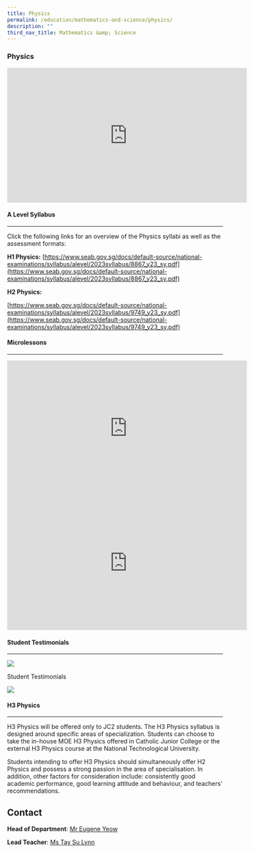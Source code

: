 ```yaml
---
title: Physics
permalink: /education/mathematics-and-science/physics/
description: ""
third_nav_title: Mathematics &amp; Science
---
```

### **Physics**

<iframe allowfullscreen="" allow="accelerometer; autoplay; clipboard-write; encrypted-media; gyroscope; picture-in-picture; web-share" frameborder="0" title="YouTube video player" src="https://www.youtube.com/embed/sWhEEqVMYkI" height="315" width="560"></iframe>

#### **A Level Syllabus**
---
Click the following links for an overview of the Physics syllabi as well as the assessment formats:

**H1 Physics:**
[https://www.seab.gov.sg/docs/default-source/national-examinations/syllabus/alevel/2023syllabus/8867_y23_sy.pdf](https://www.seab.gov.sg/docs/default-source/national-examinations/syllabus/alevel/2023syllabus/8867_y23_sy.pdf)

**H2 Physics:**

[https://www.seab.gov.sg/docs/default-source/national-examinations/syllabus/alevel/2023syllabus/9749_y23_sy.pdf](https://www.seab.gov.sg/docs/default-source/national-examinations/syllabus/alevel/2023syllabus/9749_y23_sy.pdf)  


#### **Microlessons**
----
<iframe allowfullscreen="" allow="accelerometer; autoplay; clipboard-write; encrypted-media; gyroscope; picture-in-picture; web-share" frameborder="0" title="YouTube video player" src="https://www.youtube.com/embed/Q_e3HWjCR-M" height="315" width="560"></iframe>

<iframe allowfullscreen="" allow="accelerometer; autoplay; clipboard-write; encrypted-media; gyroscope; picture-in-picture; web-share" frameborder="0" title="YouTube video player" src="https://www.youtube.com/embed/0hnsx-4mHgM" height="315" width="560"></iframe>

#### **Student Testimonials**
---

![](https://cjc.moe.edu.sg/qql/slot/catalog/pc66/.tn.4e10cca35_65814.jpg.jpg)

Student Testimonials

![](https://cjc.moe.edu.sg/pix/spacer.gif)

#### **H3 Physics**
---

H3 Physics will be offered only to JC2 students. The H3 Physics syllabus is designed around specific areas of specialization. Students can choose to take the in-house MOE H3 Physics offered in Catholic Junior College or the external H3 Physics course at the National Technological University.

Students intending to offer H3 Physics should simultaneously offer H2 Physics and possess a strong passion in the area of specialisation. In addition, other factors for consideration include: consistently good academic performance, good learning attitude and behaviour, and teachers' recommendations.

Contact
-------

  

**Head of Department**:&nbsp;[Mr Eugene Yeow](mailto:yeow_eugene_pancratius@moe.edu.sg)

**Lead Teacher**:&nbsp;[Ms Tay Su Lynn](mailto:tay_su_lynn@moe.edu.sg)
